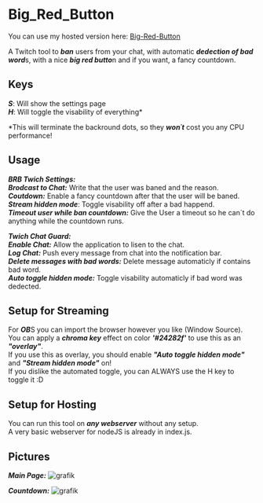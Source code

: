 # Big_Red_Button
You can use my hosted version here: [Big-Red-Button](https://brb.ebg.pw)
 
A Twitch tool to ***ban*** users from your chat, with automatic ***dedection of bad word***s, with a nice ***big red butto***n and if you want, a fancy countdown.

## Keys
***S***: Will show the settings page  
***H***: Will toggle the visability of everything*  
  
*This will terminate the backround dots, so they ***won´t*** cost you any CPU performance!  

## Usage
***BRB Twich Settings:***  
***Brodcast to Chat:*** Write that the user was baned and the reason.  
***Coutdown:*** Enable a fancy countdown after that the user will be baned.  
***Stream hidden mode***: Toggle visability off after a bad happend.  
***Timeout user while ban countdown:*** Give the User a timeout so he can´t do anything while the countdown runs.  
  
***Twich Chat Guard:***  
***Enable Chat:*** Allow the application to lisen to the chat.  
***Log Chat:*** Push every message from chat into the notification bar.  
***Delete messages with bad words:***  Delete message automaticly if contains bad word.  
***Auto toggle hidden mode:*** Toggle visability automaticly if bad word was dedected.  

## Setup for Streaming
For ***OB***S you can import the browser however you like (Window Source).  
You can apply a ***chroma key*** effect on color ***'#24282f'*** to use this as an ***"overlay"***.  
If you use this as overlay, you should enable ***"Auto toggle hidden mode"*** and ***"Stream hidden mode"*** on!  
If you dislike the automated toggle, you can ALWAYS use the H key to toggle it :D  

## Setup for Hosting

You can run this tool on ***any webserver*** without any setup.  
A very basic webserver for nodeJS is already in index.js.  

## Pictures
***Main Page:***
![grafik](https://user-images.githubusercontent.com/35345288/147798303-2dad7062-cf5e-4be6-bb2f-f5d6225169fb.png)


***Countdown:***
![grafik](https://user-images.githubusercontent.com/35345288/147798275-d699ca75-3a13-46b1-abd2-1adffe142860.png)

